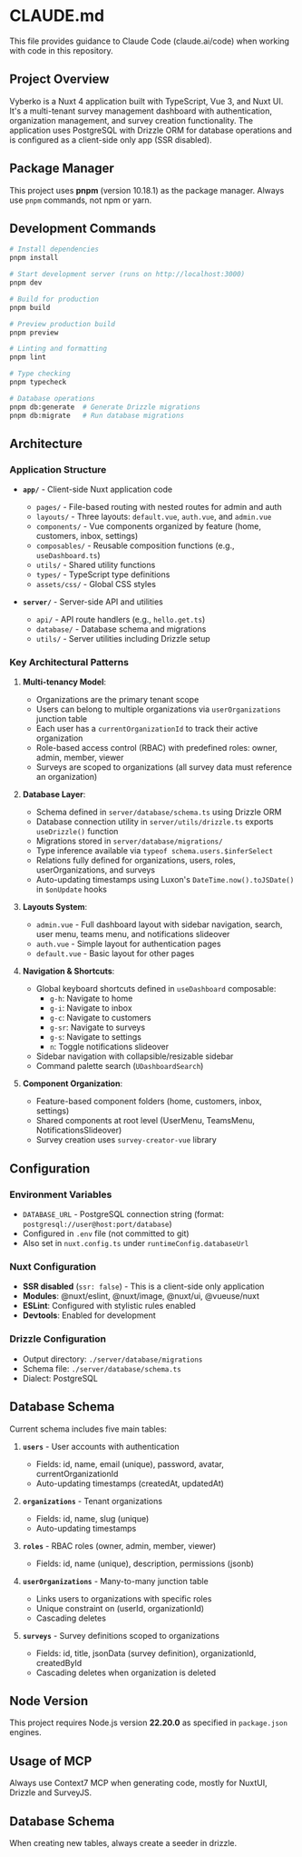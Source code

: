 # CLAUDE.md

This file provides guidance to Claude Code (claude.ai/code) when working with code in this repository.

## Project Overview

Vyberko is a Nuxt 4 application built with TypeScript, Vue 3, and Nuxt UI. It's a multi-tenant survey management dashboard with authentication, organization management, and survey creation functionality. The application uses PostgreSQL with Drizzle ORM for database operations and is configured as a client-side only app (SSR disabled).

## Package Manager

This project uses **pnpm** (version 10.18.1) as the package manager. Always use `pnpm` commands, not npm or yarn.

## Development Commands

```bash
# Install dependencies
pnpm install

# Start development server (runs on http://localhost:3000)
pnpm dev

# Build for production
pnpm build

# Preview production build
pnpm preview

# Linting and formatting
pnpm lint

# Type checking
pnpm typecheck

# Database operations
pnpm db:generate  # Generate Drizzle migrations
pnpm db:migrate   # Run database migrations
```

## Architecture

### Application Structure

- **`app/`** - Client-side Nuxt application code
  - `pages/` - File-based routing with nested routes for admin and auth
  - `layouts/` - Three layouts: `default.vue`, `auth.vue`, and `admin.vue`
  - `components/` - Vue components organized by feature (home, customers, inbox, settings)
  - `composables/` - Reusable composition functions (e.g., `useDashboard.ts`)
  - `utils/` - Shared utility functions
  - `types/` - TypeScript type definitions
  - `assets/css/` - Global CSS styles

- **`server/`** - Server-side API and utilities
  - `api/` - API route handlers (e.g., `hello.get.ts`)
  - `database/` - Database schema and migrations
  - `utils/` - Server utilities including Drizzle setup

### Key Architectural Patterns

1. **Multi-tenancy Model**:
   - Organizations are the primary tenant scope
   - Users can belong to multiple organizations via `userOrganizations` junction table
   - Each user has a `currentOrganizationId` to track their active organization
   - Role-based access control (RBAC) with predefined roles: owner, admin, member, viewer
   - Surveys are scoped to organizations (all survey data must reference an organization)

2. **Database Layer**:
   - Schema defined in `server/database/schema.ts` using Drizzle ORM
   - Database connection utility in `server/utils/drizzle.ts` exports `useDrizzle()` function
   - Migrations stored in `server/database/migrations/`
   - Type inference available via `typeof schema.users.$inferSelect`
   - Relations fully defined for organizations, users, roles, userOrganizations, and surveys
   - Auto-updating timestamps using Luxon's `DateTime.now().toJSDate()` in `$onUpdate` hooks

3. **Layouts System**:
   - `admin.vue` - Full dashboard layout with sidebar navigation, search, user menu, teams menu, and notifications slideover
   - `auth.vue` - Simple layout for authentication pages
   - `default.vue` - Basic layout for other pages

4. **Navigation & Shortcuts**:
   - Global keyboard shortcuts defined in `useDashboard` composable:
     - `g-h`: Navigate to home
     - `g-i`: Navigate to inbox
     - `g-c`: Navigate to customers
     - `g-sr`: Navigate to surveys
     - `g-s`: Navigate to settings
     - `n`: Toggle notifications slideover
   - Sidebar navigation with collapsible/resizable sidebar
   - Command palette search (`UDashboardSearch`)

5. **Component Organization**:
   - Feature-based component folders (home, customers, inbox, settings)
   - Shared components at root level (UserMenu, TeamsMenu, NotificationsSlideover)
   - Survey creation uses `survey-creator-vue` library

## Configuration

### Environment Variables

- `DATABASE_URL` - PostgreSQL connection string (format: `postgresql://user@host:port/database`)
- Configured in `.env` file (not committed to git)
- Also set in `nuxt.config.ts` under `runtimeConfig.databaseUrl`

### Nuxt Configuration

- **SSR disabled** (`ssr: false`) - This is a client-side only application
- **Modules**: @nuxt/eslint, @nuxt/image, @nuxt/ui, @vueuse/nuxt
- **ESLint**: Configured with stylistic rules enabled
- **Devtools**: Enabled for development

### Drizzle Configuration

- Output directory: `./server/database/migrations`
- Schema file: `./server/database/schema.ts`
- Dialect: PostgreSQL

## Database Schema

Current schema includes five main tables:

1. **`users`** - User accounts with authentication
   - Fields: id, name, email (unique), password, avatar, currentOrganizationId
   - Auto-updating timestamps (createdAt, updatedAt)

2. **`organizations`** - Tenant organizations
   - Fields: id, name, slug (unique)
   - Auto-updating timestamps

3. **`roles`** - RBAC roles (owner, admin, member, viewer)
   - Fields: id, name (unique), description, permissions (jsonb)

4. **`userOrganizations`** - Many-to-many junction table
   - Links users to organizations with specific roles
   - Unique constraint on (userId, organizationId)
   - Cascading deletes

5. **`surveys`** - Survey definitions scoped to organizations
   - Fields: id, title, jsonData (survey definition), organizationId, createdById
   - Cascading deletes when organization is deleted

## Node Version

This project requires Node.js version **22.20.0** as specified in `package.json` engines.

## Usage of MCP

Always use Context7 MCP when generating code, mostly for NuxtUI, Drizzle and SurveyJS.

## Database Schema

When creating new tables, always create a seeder in drizzle.